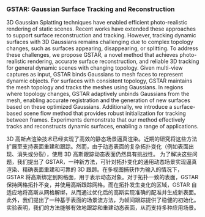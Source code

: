 ### GSTAR: Gaussian Surface Tracking and Reconstruction

3D Gaussian Splatting techniques have enabled efficient photo-realistic rendering of static scenes. Recent works have extended these approaches to support surface reconstruction and tracking. However, tracking dynamic surfaces with 3D Gaussians remains challenging due to complex topology changes, such as surfaces appearing, disappearing, or splitting. To address these challenges, we propose GSTAR, a novel method that achieves photo-realistic rendering, accurate surface reconstruction, and reliable 3D tracking for general dynamic scenes with changing topology. Given multi-view captures as input, GSTAR binds Gaussians to mesh faces to represent dynamic objects. For surfaces with consistent topology, GSTAR maintains the mesh topology and tracks the meshes using Gaussians. In regions where topology changes, GSTAR adaptively unbinds Gaussians from the mesh, enabling accurate registration and the generation of new surfaces based on these optimized Gaussians. Additionally, we introduce a surface-based scene flow method that provides robust initialization for tracking between frames. Experiments demonstrate that our method effectively tracks and reconstructs dynamic surfaces, enabling a range of applications.

3D 高斯点渲染技术已经实现了高效的静态场景逼真渲染。近期的研究将这些方法扩展至支持表面重建和跟踪。然而，由于动态表面的复杂拓扑变化（例如表面出现、消失或分裂），使用 3D 高斯跟踪动态表面仍然具有挑战性。
为了解决这些问题，我们提出了 GSTAR，一种新方法，可针对拓扑变化的通用动态场景实现逼真渲染、精确表面重建和可靠的 3D 跟踪。在多视图捕获作为输入的情况下，GSTAR 将高斯绑定到网格面，用于表示动态对象。对于拓扑一致的表面，GSTAR 保持网格拓扑不变，并使用高斯跟踪网格。而在拓扑发生变化的区域，GSTAR 自适应地将高斯从网格解绑，从而通过优化后的高斯实现准确的配准并生成新表面。
此外，我们提出了一种基于表面的场景流方法，为帧间跟踪提供了稳健的初始化。实验表明，我们的方法能够有效地跟踪和重建动态表面，从而支持多种应用场景。
